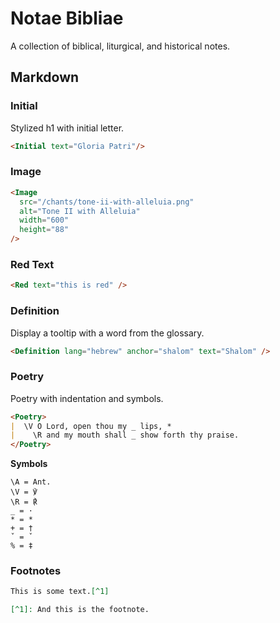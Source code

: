 # Notae Bibliae

A collection of biblical, liturgical, and historical notes.

## Markdown

### Initial

Stylized h1 with initial letter.

```md
<Initial text="Gloria Patri"/>
```

### Image

```md
<Image
  src="/chants/tone-ii-with-alleluia.png"
  alt="Tone II with Alleluia"
  width="600"
  height="88"
/>
```

### Red Text

```md
<Red text="this is red" />
```

### Definition

Display a tooltip with a word from the glossary.

```md
<Definition lang="hebrew" anchor="shalom" text="Shalom" />
```

### Poetry

Poetry with indentation and symbols.

```md
<Poetry>
|  \V O Lord, open thou my _ lips, *
|    \R and my mouth shall _ show forth thy praise.
</Poetry>
```

**Symbols**

```
\A = Ant.
\V = ℣
\R = ℟
_ = ·
* = *
+ = †
ˇ = ˇ
% = ‡
```

### Footnotes

```md
This is some text.[^1]

[^1]: And this is the footnote.
```
